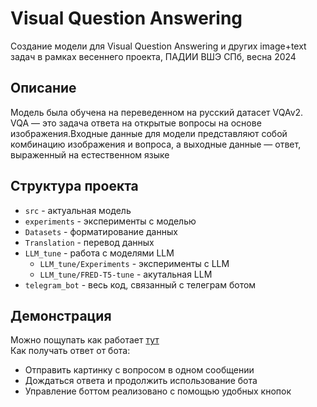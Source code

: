 # Visual Question Answering
Создание модели для Visual Question Answering и других image+text задач в рамках весеннего проекта, ПАДИИ ВШЭ СПб, весна 2024
## Описание
Модель была обучена на переведенном на русский датасет VQAv2.  
VQA — это задача ответа на открытые вопросы на основе изображения.Входные данные для модели представляют собой комбинацию изображения и вопроса, а выходные данные — ответ, выраженный на естественном языке
## Структура проекта
- <code>src</code> - актуальная модель  
- <code>experiments</code> - эксперименты с моделью  
- <code>Datasets</code> - форматирование данных  
- <code>Translation</code> - перевод данных  
- <code>LLM_tune</code> - работа с моделями LLM  
    - <code>LLM_tune/Experiments</code> - эксперименты с LLM  
    - <code>LLM_tune/FRED-T5-tune</code> - акутальная LLM  
- <code>telegram_bot</code> - весь код, связанный с телеграм ботом 
## Демонстрация
Можно пощупать как работает [тут](https://t.me/VQA_project_bot)     
Как получать ответ от бота:
- Отправить картинку с вопросом в одном сообщении
- Дождаться ответа и продолжить использование бота
- Управление боттом реализовано с помощью удобных кнопок  

